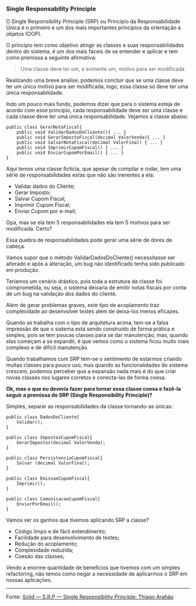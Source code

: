 ### Single Responsability Principle

O Single Responsibility Principle (SRP) ou Princípio da Responsabilidade Única é o primeiro e um dos mais importantes princípios da orientação a objetos (OOP).

O princípio tem como objetivo atingir as classes e suas responsabilidades dentro do sistema, é um dos mais fáceis de se entender e aplicar e tem como premissa a seguinte afirmativa:

>Uma classe deve ter um, e somente um, motivo para ser modificada

Realizando uma breve analise, podemos concluir que se uma classe deve ter um único motivo para ser modificada, logo, essa classe só deve ter uma única responsabilidade.

Indo um pouco mais fundo, podemos dizer que para o sistema esteja de acordo com esse princípio, cada responsabilidade deve ser uma classe e cada classe deve ter uma única responsabilidade. Vejamos a classe abaixo:

~~~
public class GerarNotaFiscal{
	public void ValidarDadosDoCliente(){ ... }
	public void GerarImpostoFiscal(decimal ValorVenda){ ... }
	public void SalvarNotaFiscal(decimal ValorFinal) { ... }
	public void ImprimirCupomFiscal() { ... }
	public void EnviarCupomPorEmail() { ... }
}
~~~

Aqui temos uma classe fictícia, que apesar de compilar e rodar, tem uma série de responsabilidades estas que não são inerentes a ela:

- Validar dados do Cliente;
- Gerar Imposto;
- Salvar Cupom Fiscal;
- Imprimir Cupom Fiscal;
- Enviar Cupom por e-mail;

Opa, mas se ela tem 5 responsabilidades ela tem 5 motivos para ser modificada. Certo?

Essa quebra de responsabilidades pode gerar uma série de dores de cabeça.

Vamos supor que o método ValidarDadosDoCliente() necessitasse ser alterado e após a alteração, um bug não identificado tenha sido publicado em produção.

Teríamos um cenário drástico, pois toda a estrutura da classe foi comprometida, ou seja, o sistema deixaria de emitir notas fiscais por conta de um bug na validação dos dados do cliente.

Além de gerar problemas graves, este tipo de acoplamento traz complexidade ao desenvolver testes além de deixa-los menos eficazes.

Quando se trabalha com o tipo de arquitetura acima, tem-se a falsa impressão de que o sistema está sendo construído de forma prática e simples, pois se tem poucas classes para se dar manutenção, mas, quando elas começam a se expandir, é que vemos como o sistema ficou muito mais complexo e de difícil manutenção.

Quando trabalhamos com SRP tem-se o sentimento de estarmos criando muitas classes para pouco uso, mas quando as funcionalidades do sistema crescem, podemos perceber que a expansão nada mais é do que criar novas classes nos lugares corretos e conecta-las de forma coesa.

**Ok, mas o que eu deveria fazer para tornar essa classe coesa e fazê-la seguir a premissa do SRP (Single Responsibility Principle)?**

Simples, separar as responsabilidades da classe tornando-as únicas:

~~~
public class DadosDoCliente{
	Validar();
}

public class ImpostosCupomFiscal{
	GerarImpostos(decimal ValorVenda);
}

public class PersistenciaCupomFiscal{
	Salvar (decimal ValorFinal);
}

public class EmissaoCupomFiscal{
	Imprimir();
}

public class ComunicacaoCupomFiscal{
	EnviarPorEmail();
}
~~~

Vamos ver os ganhos que tivemos aplicando SRP a classe?

- Código limpo e de fácil entendimento;
- Facilidade para desenvolvimento de testes;
- Redução do acoplamento;
- Complexidade reduzida;
- Coesão das classes;

Vendo a enorme quantidade de benefícios que tivemos com um simples refactoring, não temos como negar a necessidade de aplicarmos o SRP em nossas aplicações.

---

Fonte: [Solid — S.R.P — Single Responsibility Principle: Thiago Arahão](https://medium.com/@tbaragao/solid-s-r-p-single-responsibility-principle-2760ff4a7edc)